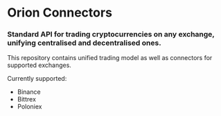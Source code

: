 # Orion Connectors
### Standard API for trading cryptocurrencies on any exchange, unifying centralised and decentralised ones.

This repository contains unified trading model as well as connectors for supported exchanges.

Currently supported:
* Binance
* Bittrex
* Poloniex

